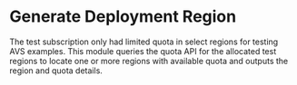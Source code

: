 # Generate Deployment Region

The test subscription only had limited quota in select regions for testing AVS examples. This module queries the quota API for the allocated test regions to locate one or more regions with available quota and outputs the region and quota details.
